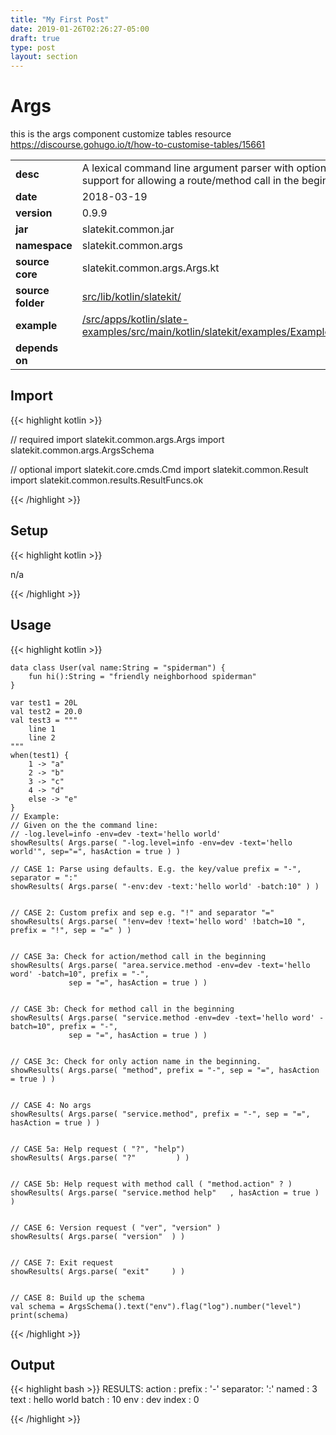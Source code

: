 ```yaml
---
title: "My First Post"
date: 2019-01-26T02:26:27-05:00
draft: true
type: post
layout: section
---
```


# Args
this is the args component
customize tables resource https://discourse.gohugo.io/t/how-to-customise-tables/15661


<table class="table table-striped table-bordered">
  <tbody>
    <tr>
      <td><strong>desc</strong></td>
      <td>A lexical command line argument parser with optional support for allowing a route/method call in the beginning</td>
    </tr>
    <tr>
      <td><strong>date</strong></td>
      <td>2018-03-19</td>
    </tr>
    <tr>
      <td><strong>version</strong></td>
      <td>0.9.9</td>
    </tr>
    <tr>
      <td><strong>jar</strong></td>
      <td>slatekit.common.jar</td>
    </tr>
    <tr>
      <td><strong>namespace</strong></td>
      <td>slatekit.common.args</td>
    </tr>
    <tr>
      <td><strong>source core</strong></td>
      <td>slatekit.common.args.Args.kt</td>
    </tr>
    <tr>
      <td><strong>source folder</strong></td>
      <td><a href="https://github.com/code-helix/slatekit/tree/master/src/lib/kotlin/slatekit/" class="url-ch">src/lib/kotlin/slatekit/</a></td>
    </tr>
    <tr>
      <td><strong>example</strong></td>
      <td><a href="https://github.com/code-helix/slatekit/tree/master/src/lib/kotlin/slatekit-examples/src/main/kotlin/slatekit/examples/Example_Args.kt" class="url-ch">/src/apps/kotlin/slate-examples/src/main/kotlin/slatekit/examples/Example_Args.kt</a></td>
    </tr>
    <tr>
      <td><strong>depends on</strong></td>
      <td>&nbsp;</td>
    </tr>
  </tbody>
</table>


## Import
{{< highlight kotlin >}}

  // required 
  import slatekit.common.args.Args
  import slatekit.common.args.ArgsSchema
  
  
  // optional 
  import slatekit.core.cmds.Cmd
  import slatekit.common.Result
  import slatekit.common.results.ResultFuncs.ok


{{< /highlight >}}

## Setup
{{< highlight kotlin >}}

  n/a

{{< /highlight >}}

## Usage
{{< highlight kotlin >}}

    data class User(val name:String = "spiderman") {
        fun hi():String = "friendly neighborhood spiderman"
    }

    var test1 = 20L
    val test2 = 20.0
    val test3 = """
        line 1
        line 2
    """
    when(test1) {
        1 -> "a"
        2 -> "b"
        3 -> "c"
        4 -> "d"
        else -> "e"
    }
    // Example:
    // Given on the the command line:
    // -log.level=info -env=dev -text='hello world'
    showResults( Args.parse( "-log.level=info -env=dev -text='hello world'", sep="=", hasAction = true ) )

    // CASE 1: Parse using defaults. E.g. the key/value prefix = "-", separator = ":"
    showResults( Args.parse( "-env:dev -text:'hello world' -batch:10" ) )


    // CASE 2: Custom prefix and sep e.g. "!" and separator "="
    showResults( Args.parse( "!env=dev !text='hello word' !batch=10 ", prefix = "!", sep = "=" ) )


    // CASE 3a: Check for action/method call in the beginning
    showResults( Args.parse( "area.service.method -env=dev -text='hello word' -batch=10", prefix = "-",
                 sep = "=", hasAction = true ) )


    // CASE 3b: Check for method call in the beginning
    showResults( Args.parse( "service.method -env=dev -text='hello word' -batch=10", prefix = "-",
                 sep = "=", hasAction = true ) )


    // CASE 3c: Check for only action name in the beginning.
    showResults( Args.parse( "method", prefix = "-", sep = "=", hasAction = true ) )


    // CASE 4: No args
    showResults( Args.parse( "service.method", prefix = "-", sep = "=", hasAction = true ) )


    // CASE 5a: Help request ( "?", "help")
    showResults( Args.parse( "?"         ) )


    // CASE 5b: Help request with method call ( "method.action" ? )
    showResults( Args.parse( "service.method help"   , hasAction = true ) )


    // CASE 6: Version request ( "ver", "version" )
    showResults( Args.parse( "version"  ) )


    // CASE 7: Exit request
    showResults( Args.parse( "exit"     ) )


    // CASE 8: Build up the schema
    val schema = ArgsSchema().text("env").flag("log").number("level")
    print(schema)
{{< /highlight >}}


## Output

{{< highlight bash >}}
  RESULTS:
  action   :
  prefix   : '-'
  separator: ':'
  named    : 3
    text : hello world
    batch : 10
    env : dev
  index    : 0

{{< /highlight >}}
